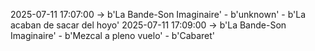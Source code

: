 2025-07-11 17:07:00 -> b'La Bande-Son Imaginaire' - b'unknown' - b'La acaban de sacar del hoyo'
2025-07-11 17:09:00 -> b'La Bande-Son Imaginaire' - b'Mezcal a pleno vuelo' - b'Cabaret'
